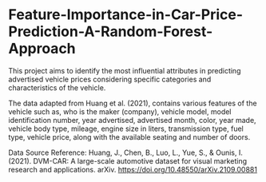 # Feature-Importance-in-Car-Price-Prediction-A-Random-Forest-Approach
This project aims to identify the most influential attributes in predicting advertised vehicle prices considering specific categories and characteristics of the vehicle. 

The data adapted from Huang et al. (2021), contains various features of the vehicle such as, who is the maker (company), vehicle model, model identification number, year advertised, advertised month, color, year made, vehicle body type, mileage, engine size in liters, transmission type, fuel type, vehicle price, along with the available seating and number of doors. 


Data Source Reference:
Huang, J., Chen, B., Luo, L., Yue, S., & Ounis, I. (2021). DVM-CAR: A large-scale automotive dataset for visual marketing research and applications. arXiv. https://doi.org/10.48550/arXiv.2109.00881
